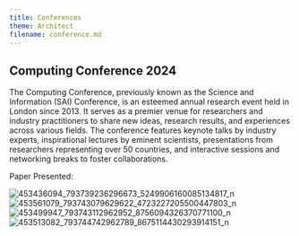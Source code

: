 ```yaml
---
title: Conferences
theme: Architect
filename: conference.md
--- 
```


## Computing Conference 2024 
The Computing Conference, previously known as the Science and Information (SAI) Conference, is an esteemed annual research event held in London since 2013. It serves as a premier venue for researchers and industry practitioners to share new ideas, research results, and experiences across various fields. The conference features keynote talks by industry experts, inspirational lectures by eminent scientists, presentations from researchers representing over 50 countries, and interactive sessions and networking breaks to foster collaborations.

Paper Presented: 

![453436094_793739236296673_5249906160085134817_n](https://github.com/user-attachments/assets/09c533dd-954a-4315-ae0c-a1e169146f3a)
![453561079_793743079629622_4723227205500447803_n](https://github.com/user-attachments/assets/f3ff9422-1253-477d-8396-8857a1e411ed)
![453499947_793743112962952_8756094326370771100_n](https://github.com/user-attachments/assets/2e5cc306-00c9-4d1d-87cf-71d4750ce6c8)
![453513082_793744742962789_8675114430293914151_n](https://github.com/user-attachments/assets/568a0c77-249d-484e-9f2a-519dafd5a37c)


